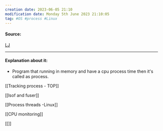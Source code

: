 ```yaml
---
creation date: 2023-06-05 21:10
modification date: Monday 5th June 2023 21:10:05
tag: #OS #process #Linux
---
```


#### Source:
[LJ](https://linuxjourney.com/lesson/tracking-processes-top)

--------------------------------------

#### Explanation about it:

* Program that running in memory and have a cpu process time then it's called as process.

 [[Tracking process - TOP]]

 [[lsof and fuser]]

 [[Process threads -Linux]]

 [[CPU monitoring]]

 [[]]